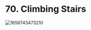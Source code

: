 # 70. Climbing Stairs

![1656743473210](https://user-images.githubusercontent.com/45015114/176989558-180a04c0-2381-47a2-8ec4-80f756f552f4.png)
